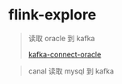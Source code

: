 # flink-explore

> 读取 oracle 到 kafka 
>
> [kafka-connect-oracle](https://github.com/codingdebugallday/kafka-connect-oracle.git)

> canal 读取 mysql 到 kafka
